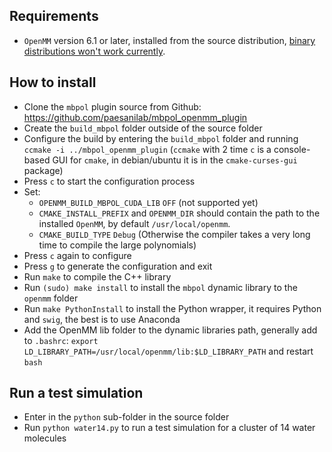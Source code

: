 ## Requirements

* `OpenMM` version 6.1 or later, installed from the source distribution, [binary distributions won't work currently](https://github.com/SimTk/openmm/issues/622). 

## How to install

* Clone the `mbpol` plugin source from Github:
  <https://github.com/paesanilab/mbpol_openmm_plugin>
* Create the `build_mbpol` folder outside of the source folder
* Configure the build by entering the `build_mbpol` folder and running `ccmake -i ../mbpol_openmm_plugin` (`ccmake` with 2 time `c` is a console-based GUI for `cmake`, in debian/ubuntu it is in the `cmake-curses-gui` package)
* Press `c` to start the configuration process
* Set:
  * `OPENMM_BUILD_MBPOL_CUDA_LIB`  `OFF` (not supported yet)
  * `CMAKE_INSTALL_PREFIX` and `OPENMM_DIR` should contain the path to the installed `OpenMM`, by default `/usr/local/openmm`.
  * `CMAKE_BUILD_TYPE` `Debug` (Otherwise the compiler takes a very long time to compile the large polynomials)
* Press `c` again to configure
* Press `g` to generate the configuration and exit
* Run `make` to compile the C++ library
* Run `(sudo) make install` to install the `mbpol` dynamic library to the
  `openmm` folder
* Run `make PythonInstall` to install the Python wrapper, it requires
  Python and `swig`, the best is to use Anaconda
* Add the OpenMM lib folder to the dynamic libraries path, generally add to `.bashrc`: `export LD_LIBRARY_PATH=/usr/local/openmm/lib:$LD_LIBRARY_PATH` and restart `bash`

## Run a test simulation

* Enter in the `python` sub-folder in the source folder
* Run `python water14.py` to run a test simulation for a cluster of 14 water molecules
